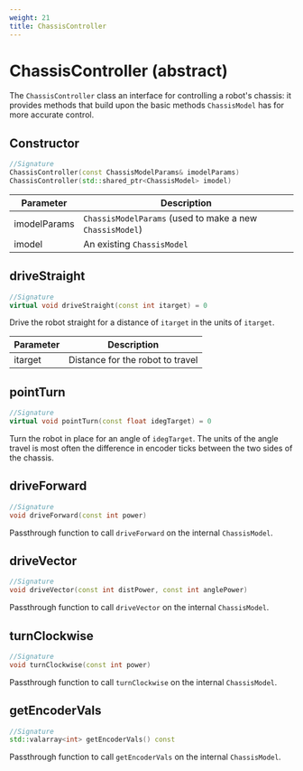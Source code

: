 ```yaml
---
weight: 21
title: ChassisController
---
```


# ChassisController (abstract)

The `ChassisController` class an interface for controlling a robot's chassis: it provides methods that build upon the basic methods `ChassisModel` has for more accurate control.

## Constructor

```c++
//Signature
ChassisController(const ChassisModelParams& imodelParams)
ChassisController(std::shared_ptr<ChassisModel> imodel)
```

Parameter | Description
----------|------------
imodelParams | `ChassisModelParams` (used to make a new `ChassisModel`)
imodel | An existing `ChassisModel`

## driveStraight

```c++
//Signature
virtual void driveStraight(const int itarget) = 0
```

Drive the robot straight for a distance of `itarget` in the units of `itarget`.

Parameter | Description
----------|------------
itarget | Distance for the robot to travel

## pointTurn

```c++
//Signature
virtual void pointTurn(const float idegTarget) = 0
```

Turn the robot in place for an angle of `idegTarget`. The units of the angle travel is most often the difference in encoder ticks between the two sides of the chassis.

## driveForward

```c++
//Signature
void driveForward(const int power)
```

Passthrough function to call `driveForward` on the internal `ChassisModel`.

## driveVector

```c++
//Signature
void driveVector(const int distPower, const int anglePower)
```

Passthrough function to call `driveVector` on the internal `ChassisModel`.

## turnClockwise

```c++
//Signature
void turnClockwise(const int power)
```

Passthrough function to call `turnClockwise` on the internal `ChassisModel`.

## getEncoderVals

```c++
//Signature
std::valarray<int> getEncoderVals() const
```

Passthrough function to call `getEncoderVals` on the internal `ChassisModel`.
